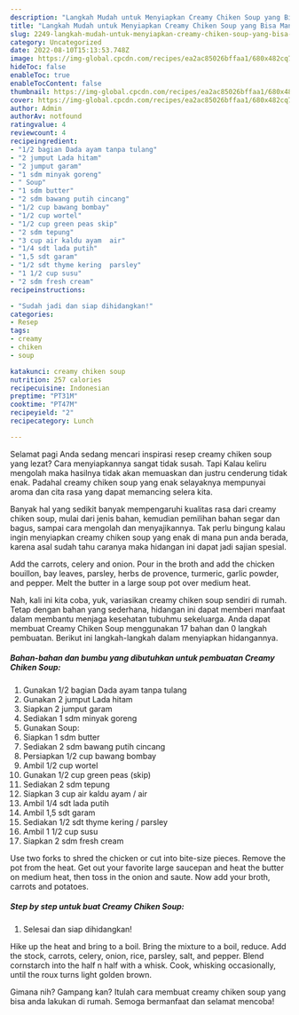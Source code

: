 ```yaml
---
description: "Langkah Mudah untuk Menyiapkan Creamy Chiken Soup yang Bisa Manjain Lidah, Buat Buka Puasa Enak Banget"
title: "Langkah Mudah untuk Menyiapkan Creamy Chiken Soup yang Bisa Manjain Lidah, Buat Buka Puasa Enak Banget"
slug: 2249-langkah-mudah-untuk-menyiapkan-creamy-chiken-soup-yang-bisa-manjain-lidah-buat-buka-puasa-enak-banget
category: Uncategorized
date: 2022-08-10T15:13:53.748Z
image: https://img-global.cpcdn.com/recipes/ea2ac85026bffaa1/680x482cq70/creamy-chiken-soup-foto-resep-utama.jpg
hideToc: false
enableToc: true
enableTocContent: false
thumbnail: https://img-global.cpcdn.com/recipes/ea2ac85026bffaa1/680x482cq70/creamy-chiken-soup-foto-resep-utama.jpg
cover: https://img-global.cpcdn.com/recipes/ea2ac85026bffaa1/680x482cq70/creamy-chiken-soup-foto-resep-utama.jpg
author: Admin
authorAv: notfound
ratingvalue: 4
reviewcount: 4
recipeingredient:
- "1/2 bagian Dada ayam tanpa tulang"
- "2 jumput Lada hitam"
- "2 jumput garam"
- "1 sdm minyak goreng"
- " Soup"
- "1 sdm butter"
- "2 sdm bawang putih cincang"
- "1/2 cup bawang bombay"
- "1/2 cup wortel"
- "1/2 cup green peas skip"
- "2 sdm tepung"
- "3 cup air kaldu ayam  air"
- "1/4 sdt lada putih"
- "1,5 sdt garam"
- "1/2 sdt thyme kering  parsley"
- "1 1/2 cup susu"
- "2 sdm fresh cream"
recipeinstructions:

- "Sudah jadi dan siap dihidangkan!"
categories:
- Resep
tags:
- creamy
- chiken
- soup

katakunci: creamy chiken soup 
nutrition: 257 calories
recipecuisine: Indonesian
preptime: "PT31M"
cooktime: "PT47M"
recipeyield: "2"
recipecategory: Lunch

---
```



Selamat pagi Anda sedang mencari inspirasi resep creamy chiken soup yang lezat? Cara menyiapkannya sangat tidak susah. Tapi Kalau keliru mengolah maka hasilnya tidak akan memuaskan dan justru cenderung tidak enak. Padahal creamy chiken soup yang enak selayaknya mempunyai aroma dan cita rasa yang dapat memancing selera kita.


Banyak hal yang sedikit banyak mempengaruhi kualitas rasa dari creamy chiken soup, mulai dari jenis bahan, kemudian pemilihan bahan segar dan bagus, sampai cara mengolah dan menyajikannya. Tak perlu bingung kalau ingin menyiapkan creamy chiken soup yang enak di mana pun anda berada, karena asal sudah tahu caranya maka hidangan ini dapat jadi sajian spesial.

Add the carrots, celery and onion. Pour in the broth and add the chicken bouillon, bay leaves, parsley, herbs de provence, turmeric, garlic powder, and pepper. Melt the butter in a large soup pot over medium heat.


Nah, kali ini kita coba, yuk, variasikan creamy chiken soup sendiri di rumah. Tetap dengan bahan yang sederhana, hidangan ini dapat memberi manfaat dalam membantu menjaga kesehatan tubuhmu sekeluarga. Anda dapat membuat Creamy Chiken Soup menggunakan 17 bahan dan 0 langkah pembuatan. Berikut ini langkah-langkah dalam menyiapkan hidangannya.

<!--inarticleads1-->

##### Bahan-bahan dan bumbu yang dibutuhkan untuk pembuatan Creamy Chiken Soup:

1. Gunakan 1/2 bagian Dada ayam tanpa tulang
1. Gunakan 2 jumput Lada hitam
1. Siapkan 2 jumput garam
1. Sediakan 1 sdm minyak goreng
1. Gunakan  Soup:
1. Siapkan 1 sdm butter
1. Sediakan 2 sdm bawang putih cincang
1. Persiapkan 1/2 cup bawang bombay
1. Ambil 1/2 cup wortel
1. Gunakan 1/2 cup green peas (skip)
1. Sediakan 2 sdm tepung
1. Siapkan 3 cup air kaldu ayam / air
1. Ambil 1/4 sdt lada putih
1. Ambil 1,5 sdt garam
1. Sediakan 1/2 sdt thyme kering / parsley
1. Ambil 1 1/2 cup susu
1. Siapkan 2 sdm fresh cream


Use two forks to shred the chicken or cut into bite-size pieces. Remove the pot from the heat. Get out your favorite large saucepan and heat the butter on medium heat, then toss in the onion and saute. Now add your broth, carrots and potatoes. 

<!--inarticleads2-->

##### Step by step untuk buat Creamy Chiken Soup:


1. Selesai dan siap dihidangkan!

Hike up the heat and bring to a boil. Bring the mixture to a boil, reduce. Add the stock, carrots, celery, onion, rice, parsley, salt, and pepper. Blend cornstarch into the half n half with a whisk. Cook, whisking occasionally, until the roux turns light golden brown. 

Gimana nih? Gampang kan? Itulah cara membuat creamy chiken soup yang bisa anda lakukan di rumah. Semoga bermanfaat dan selamat mencoba!
